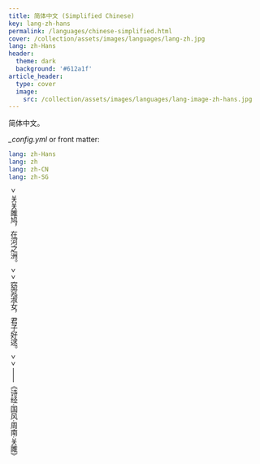 ```yaml
---
title: 简体中文 (Simplified Chinese)
key: lang-zh-hans
permalink: /languages/chinese-simplified.html
cover: /collection/assets/images/languages/lang-zh.jpg
lang: zh-Hans
header:
  theme: dark
  background: '#612a1f'
article_header:
  type: cover
  image:
    src: /collection/assets/images/languages/lang-image-zh-hans.jpg
---
```


简体中文。

<!--more-->

<style>
  .page__header .header__brand path {
    fill: rgba(255, 255, 255, .95);
  }
</style>

*_config.yml* or front matter:

```yml
lang: zh-Hans
lang: zh
lang: zh-CN
lang: zh-SG
````

<div style="writing-mode: vertical-rl;" markdown="1">
> 关关雎鸠，在河之洲。
>
> 窈窕淑女，君子好逑。
>
> ——《诗经·国风·周南·关雎》
<div>
